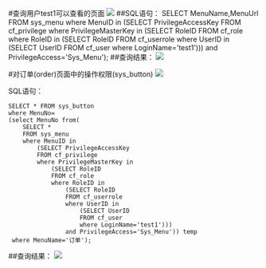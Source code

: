#查询用户test1可以查看的页面
![](https://github.com/xujianhui1995/mis4/blob/master/1.png)
##SQL语句：
	SELECT MenuName,MenuUrl 
	FROM sys_menu 
	where MenuID in
	(SELECT PrivilegeAccessKey 
	FROM cf_privilege 
	where PrivilegeMasterKey in
		(SELECT RoleID 
		FROM cf_role 
		where RoleID in
			(SELECT RoleID 
			FROM cf_userrole 
			where UserID in
				(SELECT UserID 
				FROM cf_user 
				where LoginName='test1')))
 	and PrivilegeAccess='Sys_Menu');
##查询结果：
![](https://github.com/xujianhui1995/mis4/blob/master/2.png)
	 
#对订单(order)页面中的操作权限(sys_button)
![](https://github.com/xujianhui1995/mis4/blob/master/3.png)

SQL语句：

	SELECT * FROM sys_button
	where MenuNo=
	(select MenuNo from(
		SELECT * 
		FROM sys_menu 
		where MenuID in
			(SELECT PrivilegeAccessKey 
			FROM cf_privilege 
			where PrivilegeMasterKey in
				(SELECT RoleID 
				FROM cf_role 
				where RoleID in
					(SELECT RoleID 
					FROM cf_userrole 
					where UserID in
						(SELECT UserID 
						FROM cf_user 
						where LoginName='test1')))
		 			and PrivilegeAccess='Sys_Menu')) temp
	 where MenuName='订单');

##查询结果：
![](https://github.com/xujianhui1995/mis4/blob/master/4.png)
 
